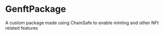 # GenftPackage
 A custom package made using ChainSafe to enable minting and other NFt related features 
